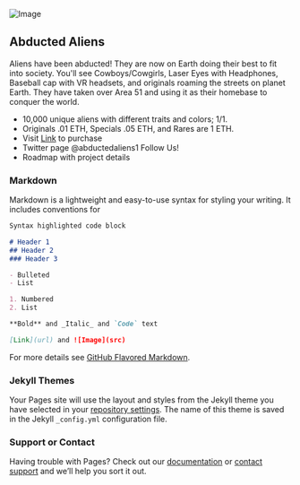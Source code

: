 ![Image](https://encrypted-tbn0.gstatic.com/images?q=tbn:ANd9GcS5zOXLSNYgtcZVx-5vR6WxZRfAjdGGnt22QQ&usqp=CAU)

## Abducted Aliens

Aliens have been abducted! They are now on Earth doing their best to fit into society. You'll see Cowboys/Cowgirls, Laser Eyes with Headphones, Baseball cap with VR headsets, and originals roaming the streets on planet Earth. They have taken over Area 51 and using it as their homebase to conquer the world.

- 10,000 unique aliens with different traits and colors; 1/1.
- Originals .01 ETH, Specials .05 ETH, and Rares are 1 ETH.
- Visit [Link](opensea.io/collection/abducted-aliens) to purchase
- Twitter page @abductedaliens1 Follow Us!
- Roadmap with project details

### Markdown

Markdown is a lightweight and easy-to-use syntax for styling your writing. It includes conventions for

```markdown
Syntax highlighted code block

# Header 1
## Header 2
### Header 3

- Bulleted
- List

1. Numbered
2. List

**Bold** and _Italic_ and `Code` text

[Link](url) and ![Image](src)
```

For more details see [GitHub Flavored Markdown](https://guides.github.com/features/mastering-markdown/).

### Jekyll Themes

Your Pages site will use the layout and styles from the Jekyll theme you have selected in your [repository settings](https://github.com/njbunting1/abductedaliens/settings/pages). The name of this theme is saved in the Jekyll `_config.yml` configuration file.

### Support or Contact

Having trouble with Pages? Check out our [documentation](https://docs.github.com/categories/github-pages-basics/) or [contact support](https://support.github.com/contact) and we’ll help you sort it out.

